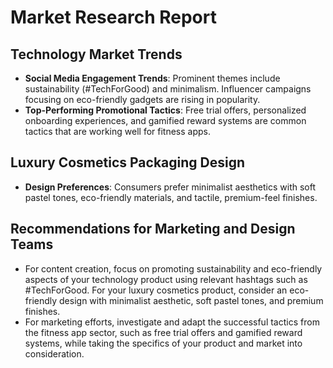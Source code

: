 # Market Research Report

## Technology Market Trends
- **Social Media Engagement Trends**: Prominent themes include sustainability (#TechForGood) and minimalism. Influencer campaigns focusing on eco-friendly gadgets are rising in popularity.
- **Top-Performing Promotional Tactics**: Free trial offers, personalized onboarding experiences, and gamified reward systems are common tactics that are working well for fitness apps.

## Luxury Cosmetics Packaging Design
- **Design Preferences**: Consumers prefer minimalist aesthetics with soft pastel tones, eco-friendly materials, and tactile, premium-feel finishes.

## Recommendations for Marketing and Design Teams
- For content creation, focus on promoting sustainability and eco-friendly aspects of your technology product using relevant hashtags such as #TechForGood. For your luxury cosmetics product, consider an eco-friendly design with minimalist aesthetic, soft pastel tones, and premium finishes.
- For marketing efforts, investigate and adapt the successful tactics from the fitness app sector, such as free trial offers and gamified reward systems, while taking the specifics of your product and market into consideration.